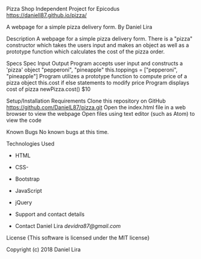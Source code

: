 Pizza Shop
Independent Project for Epicodus
https://daniell87.github.io/pizza/

A webpage for a simple pizza delivery form.
By Daniel Lira

Description
A webpage for a simple pizza delivery form. There is a "pizza" constructor which takes the users input and makes an object as well as a prototype function which calculates the cost of the pizza order.

Specs
Spec	Input	Output
Program accepts user input and constructs a 'pizza' object	"pepperoni", "pineapple"	this.toppings = ["pepperoni", "pineapple"]
Program utilizes a prototype function to compute price of a pizza object	this.cost	if else statements to modify price
Program displays cost of pizza	newPizza.cost()	$10

Setup/Installation Requirements
Clone this repository on GitHub
https://github.com/DanielL87/pizza.git
Open the index.html file in a web browser to view the webpage
Open files using text editor (such as Atom) to view the code

Known Bugs
No known bugs at this time.

Technologies Used
- HTML
- CSS-
- Bootstrap
- JavaScript
- jQuery
- Support and contact details

- Contact Daniel Lira _devidra87@gmail.com_

License
{This software is licensed under the MIT license}

Copyright (c) 2018 Daniel Lira

